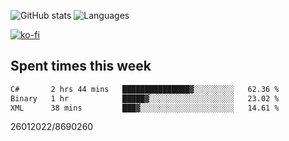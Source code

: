 ![GitHub stats](https://github-readme-stats.vercel.app/api?username=emipa606&theme=github_dark&show_icons=true) 
![Languages](https://github-readme-stats.vercel.app/api/top-langs/?username=emipa606&theme=github_dark&layout=compact)

[![ko-fi](https://ko-fi.com/img/githubbutton_sm.svg)](https://ko-fi.com/G2G55DDYD)

## Spent times this week
<!--START_SECTION:waka-->

```txt
C#       2 hrs 44 mins   ███████████████▓░░░░░░░░░   62.36 %
Binary   1 hr            █████▓░░░░░░░░░░░░░░░░░░░   23.02 %
XML      38 mins         ███▓░░░░░░░░░░░░░░░░░░░░░   14.61 %
```

<!--END_SECTION:waka-->


26012022/8690260
